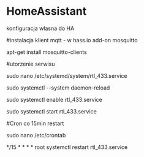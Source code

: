 # HomeAssistant
konfiguracja własna do HA

#instalacja klient mqtt - w hass.io add-on mosquitto

apt-get install mosquitto-clients

#utorzenie serwisu

sudo nano /etc/systemd/system/rtl_433.service


sudo systemctl --system daemon-reload

sudo systemctl enable rtl_433.service

sudo systemctl start rtl_433.service



#Cron co 15min restart

sudo nano /etc/crontab


*/15 *    * * *   root    systemctl restart rtl_433.service

